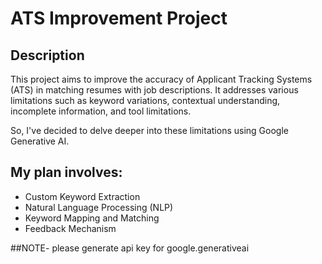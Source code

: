 # ATS Improvement Project

## Description
This project aims to improve the accuracy of Applicant Tracking Systems (ATS) in matching resumes with job descriptions. It addresses various limitations such as keyword variations, contextual understanding, incomplete information, and tool limitations.

So, I've decided to delve deeper into these limitations using Google Generative AI.

## My plan involves:
- Custom Keyword Extraction
- Natural Language Processing (NLP)
- Keyword Mapping and Matching
- Feedback Mechanism

##NOTE-
please generate api key for google.generativeai
